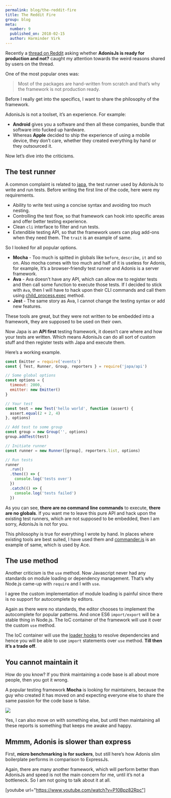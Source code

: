 ```yaml
---
permalink: blog/the-reddit-fire
title: The Reddit Fire
group: blog
meta:
  number: 9
  published_on: 2018-02-15
  author: Harminder Virk
---
```


Recently a [thread on Reddit](https://www.reddit.com/r/node/comments/7x3afi/anyone_using_adonisjs_in_production/) asking whether **AdonisJs is ready for production and not?** caught my attention towards the weird reasons shared by users on the thread.

One of the most popular ones was:

> Most of the packages are hand-written from scratch and that’s why the framework is not production ready.

Before I really get into the specifics, I want to share the philosophy of the framework.

AdonisJs is not a toolset, it’s an experience. For example:

- **Android** gives you a software and then all these companies, bundle that software into fucked up hardware.
- Whereas **Apple** decided to ship the experience of using a mobile device, they don’t care, whether they created everything by hand or they outsourced it.

Now let’s dive into the criticisms.

## The test runner

A common complaint is related to [japa](https://github.com/thetutlage/japa), the test runner used by AdonisJs to write and run tests. Before writing the first line of the code, here were my requirements.

- Ability to write test using a concise syntax and avoiding too much nesting.
- Controlling the test flow, so that framework can hook into specific areas and offer better testing experience.
- Clean `cli` interface to filter and run tests.
- Extendible testing API, so that the framework users can plug add-ons when they need them. The `trait` is an example of same.

So I looked for all popular options.

- **Mocha** - Too much is spitted in globals like `before`, `describe`, `it` and so on. Also mocha comes with too much and half of it is useless for Adonis, for example, It’s a browser-friendly test runner and Adonis is a server framework.
- **Ava** - Ava doesn’t have any API, which can allow me to register tests and then call some function to execute those tests. If I decided to stick with `Ava`, then I will have to hack upon their CLI commands and call them using [child_process.exec](https://nodejs.org/dist/latest-v9.x/docs/api/child_process.html#child_process_child_process_exec_command_options_callback) method.
- **Jest** - The same story as Ava, I cannot change the testing syntax or add new features.

These tools are great, but they were not written to be embedded into a framework, they are supposed to be used on their own.

Now Japa is an **API first** testing framework, it doesn’t care where and how your tests are written. Which means AdonisJs can do all sort of custom stuff and then register tests with Japa and execute them.

Here’s a working example.

```js
const Emitter = require('events')
const { Test, Runner, Group, reporters } = require('japa/api')

// Some global options
const options = {
  timeout: 2000,
  emitter: new Emitter()
}

// Your test
const test = new Test('hello world', function (assert) {
  assert.equal(2 + 2, 4)
}, options)

// Add test to some group
const group = new Group('', options)
group.addTest(test)

// Initiate runner
const runner = new Runner([group], reporters.list, options)

// Run tests
runner
  .run()
  .then(() => {
    console.log('tests over')
  })
  .catch(() => {
    console.log('tests failed')
  })
```

As you can see, **there are no command line commands** to execute, **there are no globals**. If you want me to leave this pure API and hack upon the existing test runners, which are not supposed to be embedded, then I am sorry, AdonisJs is not for you.

This philosophy is true for everything I wrote by hand. In places where existing tools are best suited, I have used them and [commander.js](https://github.com/tj/commander.js/) is an example of same, which is used by Ace.

## The use method

Another criticism is the `use` method. Now Javascript never had any standards on module loading or dependency management. That’s why Node.js came-up with `require` and I with `use`.

I agree the custom implementation of module loading is painful since there is no support for autocomplete by editors.

Again as there were no standards, the editor chooses to implement the autocomplete for popular patterns. And once ES6 `import/export` will be a stable thing in Node.js. The IoC container of the framework will use it over the custom `use` method.

The IoC container will use the [loader hooks](https://nodejs.org/dist/latest-v9.x/docs/api/esm.html#esm_loader_hooks) to resolve dependencies and hence you will be able to use `import` statements over `use` method. **Till then it’s a trade off**.

## You cannot maintain it

How do you know? If you think maintaining a code base is all about more people, then you got it wrong.

A popular testing framework **Mocha** is looking for maintainers, because the guy who created it has moved on and expecting everyone else to share the same passion for the code base is false.

![](https://res.cloudinary.com/adonis-js/image/upload/q_auto,w_auto,f_auto,fl_lossy/v1588694377/adonisjs.com/blog/e6bec03e-30d0-4708-8eb3-0031853acf88_mtjy0r.webp)

Yes, I can also move on with something else, but until then maintaining all these reports is something that keeps me awake and happy.

## Mmmm, Adonis is slower than express

First, **micro benchmarking is for suckers**, but still here’s how Adonis slim boilerplate performs in comparison to ExpressJs.

Again, there are many another framework, which will perform better than AdonisJs and speed is not the main concern for me, until it’s not a bottleneck. So I am not going to talk about it at all.

[youtube url="https://www.youtube.com/watch?v=P10Bpz82Rpc"]
